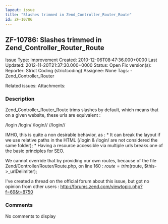 ```yaml
---
layout: issue
title: "Slashes trimmed in Zend_Controller_Router_Route"
id: ZF-10786
---
```


ZF-10786: Slashes trimmed in Zend\_Controller\_Router\_Route
------------------------------------------------------------

 Issue Type: Improvement Created: 2010-12-06T08:47:36.000+0000 Last Updated: 2012-11-20T21:37:30.000+0000 Status: Open Fix version(s): 
 Reporter:  Strict Coding (strictcoding)  Assignee:  None  Tags: - Zend\_Controller\_Router
 
 Related issues: 
 Attachments: 
### Description

Zend\_Controller\_Router\_Route trims slashes by default, which means that on a given website, these urls are equivalent :

/login /login/ /login// //login//

IMHO, this is quite a non desirable behavior, as : \* It can break the layout if we use relative paths in the HTML (/login & /login/ are not considered the same folder); \* Having a resource accessible via multiple urls breaks one of the basic principles for SEO.

We cannot override that by providing our own routes, because of the file Zend/Controller/Router/Route.php, on line 160 : $route = trim($route, $this->\_urlDelimiter);

I've created a thread on the official forum about this issue, but got no opinion from other users : <http://forums.zend.com/viewtopic.php?f=69&t=8750>

 

 

### Comments

No comments to display